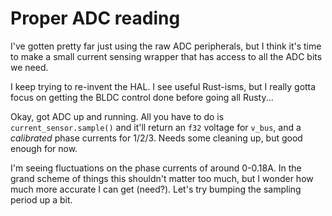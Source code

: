 # Proper ADC reading

I've gotten pretty far just using the raw ADC peripherals, but I think it's time to make a small current sensing wrapper that has access to all the ADC bits we need.

I keep trying to re-invent the HAL. I see useful Rust-isms, but I really gotta focus on getting the BLDC control done before going all Rusty...

Okay, got ADC up and running. All you have to do is `current_sensor.sample()` and it'll return an `f32` voltage for `v_bus`, and a _calibrated_ phase currents for 1/2/3. Needs some cleaning up, but good enough for now.

I'm seeing fluctuations on the phase currents of around 0-0.18A. In the grand scheme of things this shouldn't matter too much, but I wonder how much more accurate I can get (need?). Let's try bumping the sampling period up a bit.
